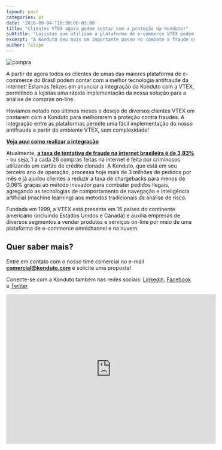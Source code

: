 ```yaml
---
layout: post
categories: pt
date: '2016-09-04-T10:39:00-03:00'
title: "Clientes VTEX agora podem contar com a proteção da Konduto!"
subtitle: "Lojistas que utilizam a plataforma de e-commerce VTEX podem integrar a Konduto com extrema facilidade"
excerpt: "A Konduto deu mais um importante passo no combate à fraude on-line!"
author: felipe
---
```


![compra](/images/160905-compra-integracao.png)

A partir de agora todos os clientes de umas das maiores plataforma de e-commerce do Brasil podem contar com a melhor tecnologia antifraude da internet! Estamos felizes em anunciar a integração da Konduto com a VTEX, permitindo a lojistas uma rápida implementação da nossa solução para a análise de compras on-line.

Havíamos notado nos últimos meses o desejo de diversos clientes VTEX em contarem com a Konduto para melhorarem a proteção contra fraudes. A integração entre as plataformas permite uma fácil implementação do nosso antifraude a partir do ambiente VTEX, sem complexidade!

**[Veja aqui como realizar a integração](http://ajuda.konduto.com/article/162-vtex?utm_source=konduto&utm_medium=blog&utm_campaign=conteudo-releasevtex)**
 
Atualmente, **[a taxa de tentativa de fraude na internet brasileira é de 3,83%](http://ebooks.konduto.com/raio-x-da-fraude-2016-1semestre?utm_source=konduto&utm_medium=blog&utm_campaign=conteudo-releasevtex)** - ou seja, 1 a cada 26 compras feitas na internet é feita por criminosos utilizando um cartão de crédito clonado. A Konduto, que está em seu terceiro ano de operação, processa hoje mais de 3 milhões de pedidos por mês e já ajudou clientes a reduzir a taxa de chargebacks para menos de 0,06% graças ao método inovador para combater pedidos ilegais, agregando as tecnologias de comportamento de navegação e inteligência artificial (machine learning) aos métodos tradicionais da análise de risco.

Fundada em 1999, a VTEX está presente em 15 países do continente americano (incluindo Estados Unidos e Canadá) e auxilia empresas de diversos segmentos a vender produtos e serviços on-line por meio de uma plataforma de e-commerce omnichannel e na nuvem.

## Quer saber mais?

Entre em contato com o nosso time comercial no e-mail **comercial@konduto.com** e solicite uma proposta!
 
Conecte-se com a Konduto também nas redes sociais: [Linkedin](https://www.linkedin.com/company/konduto), [Facebook](https://www.facebook.com/konduto) e [Twitter](https://twitter.com/Konduto_) 
 
<iframe src="https://www.facebook.com/plugins/video.php?href=https%3A%2F%2Fwww.facebook.com%2Fkonduto%2Fvideos%2F613187352119217%2F&show_text=1&width=560" width="560" height="400" style="border:none;overflow:hidden" scrolling="no" frameborder="0" allowTransparency="true"></iframe>




